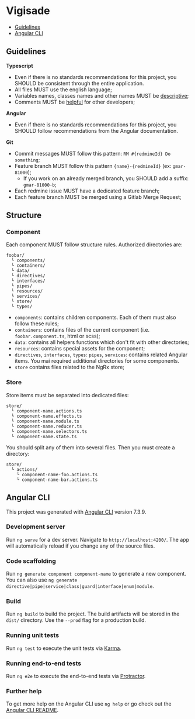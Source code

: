 # Vigisade

* [Guidelines](#guidelines)
* [Angular CLI](#angular-cli)

## Guidelines

__Typescript__
* Even if there is no standards recommendations for this project, you SHOULD be consistent through the entire application.
* All files MUST use the english language;
* Variables names, classes names and other names MUST be [descriptive](https://hackernoon.com/the-art-of-naming-variables-52f44de00aad);
* Comments MUST be [helpful](https://blog.codinghorror.com/code-tells-you-how-comments-tell-you-why/) for other developers;

__Angular__
* Even if there is no standards recommendations for this project, you SHOULD follow recommendations from the Angular documentation.

__Git__
* Commit messages MUST follow this pattern: `RM #{redmineId} Do something`;
* Feature branch MUST follow this pattern `{name}-{redmineId}` (ex: `gmar-81000`);
    * If you work on an already merged branch, you SHOULD add a suffix: `gmar-81000-b`;
* Each redmine issue MUST have a dedicated feature branch;
* Each feature branch MUST be merged using a Gitlab Merge Request;


## Structure

### Component

Each component MUST follow structure rules. Authorized directories are:
```
foobar/
  └ components/
  └ containers/
  └ data/
  └ directives/
  └ interfaces/
  └ pipes/
  └ resources/
  └ services/
  └ store/
  └ types/
```

* `components`: contains children components. Each of them must also follow these rules;
* `containers`: contains files of the current component (i.e. `foobar.component.ts`, html or scss);
* `data`: contains all helpers functions which don't fit with other directories;
* `resources`: contains special assets for the component;
* `directives`, `interfaces`, `types`: `pipes`, `services`: contains related Angular items. You mai required additional directories for some components.
* `store` contains files related to the NgRx store;

### Store

Store items must be separated into dedicated files:

```
store/
  └ component-name.actions.ts
  └ component-name.effects.ts
  └ component-name.module.ts 
  └ component-name.reducer.ts
  └ component-name.selectors.ts 
  └ component-name.state.ts 
```

You should split any of them into several files. Then you must create a directory:

```
store/
  └ actions/
    └ component-name-foo.actions.ts 
    └ component-name-bar.actions.ts 
```

## Angular CLI

This project was generated with [Angular CLI](https://github.com/angular/angular-cli) version 7.3.9.

### Development server

Run `ng serve` for a dev server. Navigate to `http://localhost:4200/`. The app will automatically reload if you change any of the source files.

### Code scaffolding

Run `ng generate component component-name` to generate a new component. You can also use `ng generate directive|pipe|service|class|guard|interface|enum|module`.

### Build

Run `ng build` to build the project. The build artifacts will be stored in the `dist/` directory. Use the `--prod` flag for a production build.

### Running unit tests

Run `ng test` to execute the unit tests via [Karma](https://karma-runner.github.io).

### Running end-to-end tests

Run `ng e2e` to execute the end-to-end tests via [Protractor](http://www.protractortest.org/).

### Further help

To get more help on the Angular CLI use `ng help` or go check out the [Angular CLI README](https://github.com/angular/angular-cli/blob/master/README.md).
